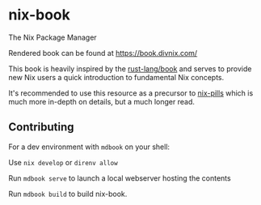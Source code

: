 # nix-book
The Nix Package Manager

Rendered book can be found at https://book.divnix.com/

This book is heavily inspired by the [rust-lang/book](https://doc.rust-lang.org/stable/book/) and serves to provide new Nix users a quick introduction to fundamental Nix concepts.

It's recommended to use this resource as a precursor to [nix-pills](https://nixos.org/guides/nix-pills/) which is much more in-depth on details, but a much longer read.

## Contributing

For a dev environment with `mdbook` on your shell:

Use `nix develop` or `direnv allow`

Run `mdbook serve` to launch a local webserver hosting the contents

Run `mdbook build` to build nix-book.
